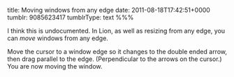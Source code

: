title: Moving windows from any edge
date: 2011-08-18T17:42:51+0000
tumblr: 9085623417
tumblrType: text
%%%

I think this is undocumented. In Lion, as well as resizing from any edge, you can *move* windows from any edge. 

Move the cursor to a window edge so it changes to the double ended arrow, then drag parallel to the edge. (Perpendicular to the arrows on the cursor.) You are now moving the window. 
